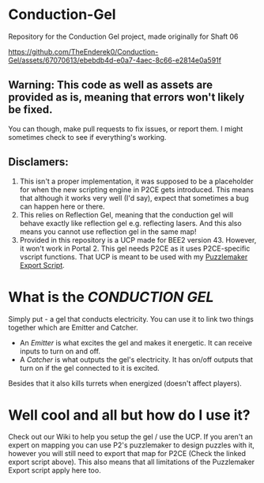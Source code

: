 # Conduction-Gel
Repository for the Conduction Gel project, made originally for Shaft 06


https://github.com/TheEnderek0/Conduction-Gel/assets/67070613/ebebdb4d-e0a7-4aec-8c66-e2814e0a591f




## Warning: This code as well as assets are provided as is, meaning that errors won't likely be fixed.
You can though, make pull requests to fix issues, or report them. I might sometimes check to see if everything's working.

## Disclamers:
1. This isn't a proper implementation, it was supposed to be a placeholder for when the new scripting engine in P2CE gets introduced. This means that although it works very well (I'd say), expect that sometimes a bug can happen here or there.
2. This relies on Reflection Gel, meaning that the conduction gel will behave exactly like reflection gel e.g. reflecting lasers. And this also means you cannot use reflection gel in the same map!
3. Provided in this repository is a UCP made for BEE2 version 43. However, it won't work in Portal 2. This gel needs P2CE as it uses P2CE-specific vscript functions. That UCP is meant to be used with my [Puzzlemaker Export Script](https://github.com/TheEnderek0/PuzzleExporter).
# What is the ***CONDUCTION GEL***
Simply put - a gel that conducts electricity. You can use it to link two things together which are Emitter and Catcher.
- An *Emitter* is what excites the gel and makes it energetic. It can receive inputs to turn on and off.
- A *Catcher* is what outputs the gel's electricity. It has on/off outputs that turn on if the gel connected to it is excited.

Besides that it also kills turrets when energized (doesn't affect players).

# Well cool and all but how do I use it?
Check out our Wiki to help you setup the gel / use the UCP.
If you aren't an expert on mapping you can use P2's puzzlemaker to design puzzles with it, however you will still need to export that map for P2CE (Check the linked export script above). This also means that all limitations of the Puzzlemaker Export script apply here too.
